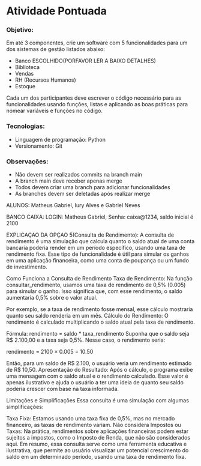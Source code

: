 # Atividade Pontuada

### Objetivo:
Em até 3 componentes, crie um software com 5 funcionalidades para um dos sistemas de gestão listados abaixo:

- Banco ESCOLHIDO(PORFAVOR LER A BAIXO DETALHES)
- Biblioteca
- Vendas
- RH (Recursos Humanos)
- Estoque

Cada um dos participantes deve escrever o código necessário para as funcionalidades usando funções, listas e aplicando as boas práticas para nomear variáveis e funções no código.

### Tecnologias:
- Linguagem de programação: Python
- Versionamento: Git

### Observações:
- Não devem ser realizados commits na branch main
- A branch main deve receber apenas merge
- Todos devem criar uma branch para adicionar funcionalidades
- As branches devem ser deletadas após realizar merge

ALUNOS: Matheus Gabriel, Iury Alves e Gabriel Neves
  
  BANCO CAIXA:
  LOGIN: Matheus Gabriel, Senha: caixa@1234, saldo inicial é 2100

  EXPLICAÇAO DA OPÇAO 5(Consulta de Rendimento):
  A consulta de rendimento é uma simulação que calcula quanto o saldo atual de uma conta bancaria poderia render em um período específico, usando uma taxa de rendimento fixa. Esse tipo de funcionalidade é útil para simular os ganhos em uma aplicação financeira, como uma conta de poupança ou um fundo de investimento.

  Como Funciona a Consulta de Rendimento
Taxa de Rendimento: Na função consultar_rendimento, usamos uma taxa de rendimento de 0,5% (0.005) para simular o ganho. Isso significa que, com esse rendimento, o saldo aumentaria 0,5% sobre o valor atual.

Por exemplo, se a taxa de rendimento fosse mensal, esse cálculo mostraria quanto seu saldo renderia em um mês.
Cálculo do Rendimento: O rendimento é calculado multiplicando o saldo atual pela taxa de rendimento.

Fórmula: rendimento = saldo * taxa_rendimento
Suponha que o saldo seja R$ 2.100,00 e a taxa seja 0,5%. Nesse caso, o rendimento seria:

rendimento = 2100 × 0.005 = 10.50

Então, para um saldo de R$ 2.100, o usuário veria um rendimento estimado de R$ 10,50.
Apresentação do Resultado: Após o cálculo, o programa exibe uma mensagem com o saldo atual e o rendimento calculado. Esse valor é apenas ilustrativo e ajuda o usuário a ter uma ideia de quanto seu saldo poderia crescer com base na taxa informada.

Limitações e Simplificações
Essa consulta é uma simulação com algumas simplificações:

Taxa Fixa: Estamos usando uma taxa fixa de 0,5%, mas no mercado financeiro, as taxas de rendimento variam.
Não considera Impostos ou Taxas: Na prática, rendimentos sobre aplicações financeiras podem estar sujeitos a impostos, como o Imposto de Renda, que não são considerados aqui.
Em resumo, essa consulta serve como uma ferramenta educativa e ilustrativa, que permite ao usuário visualizar um potencial crescimento do saldo em um determinado período, usando uma taxa de rendimento fixa.
